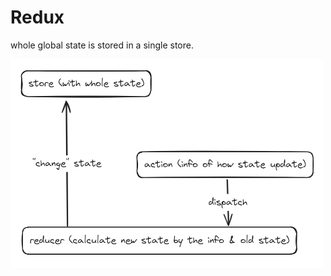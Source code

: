 # Redux

whole global state is stored in a single store.

<img src=images/redux_basics.png width=500 />
